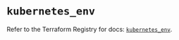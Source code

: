 # `kubernetes_env`

Refer to the Terraform Registry for docs: [`kubernetes_env`](https://registry.terraform.io/providers/hashicorp/kubernetes/2.27.0/docs/resources/env).
